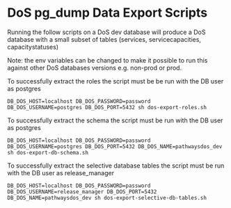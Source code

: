 # DoS pg_dump Data Export Scripts

Running the follow scripts on a DoS dev database will produce a DoS database with a small subset of tables (services, servicecapacities, capacitystatuses)

Note: the env variables can be changed to make it possible to run this against other DoS databases versions e.g. non-prod or prod.

 To successfully extract the roles the script must be be run with the DB user as postgres

    DB_DOS_HOST=localhost DB_DOS_PASSWORD=password DB_DOS_USERNAME=postgres DB_DOS_PORT=5432 sh dos-export-roles.sh

To successfully extract the schema the script must be run with the DB user as postgres

    DB_DOS_HOST=localhost DB_DOS_PASSWORD=password DB_DOS_USERNAME=postgres DB_DOS_PORT=5432 DB_DOS_NAME=pathwaysdos_dev sh dos-export-db-schema.sh

To successfully extract the selective database tables the script must be run with the DB user as release_manager

    DB_DOS_HOST=localhost DB_DOS_PASSWORD=password DB_DOS_USERNAME=release_manager DB_DOS_PORT=5432 DB_DOS_NAME=pathwaysdos_dev sh dos-export-selective-db-tables.sh
